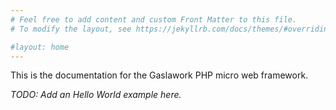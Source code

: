 ```yaml
---
# Feel free to add content and custom Front Matter to this file.
# To modify the layout, see https://jekyllrb.com/docs/themes/#overriding-theme-defaults

#layout: home
---
```


This is the documentation for the Gaslawork PHP micro web framework. 

_TODO: Add an Hello World example here._